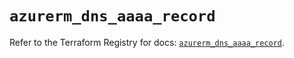# `azurerm_dns_aaaa_record`

Refer to the Terraform Registry for docs: [`azurerm_dns_aaaa_record`](https://registry.terraform.io/providers/hashicorp/azurerm/4.25.0/docs/resources/dns_aaaa_record).

